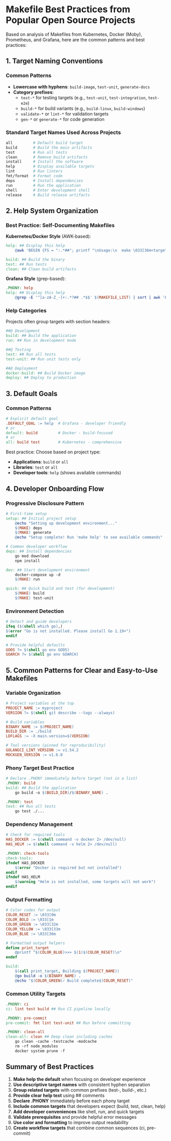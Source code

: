 # Makefile Best Practices from Popular Open Source Projects

Based on analysis of Makefiles from Kubernetes, Docker (Moby), Prometheus, and Grafana, here are the common patterns and best practices:

## 1. Target Naming Conventions

### Common Patterns
- **Lowercase with hyphens**: `build-image`, `test-unit`, `generate-docs`
- **Category prefixes**: 
  - `test-*` for testing targets (e.g., `test-unit`, `test-integration`, `test-e2e`)
  - `build-*` for build variants (e.g., `build-linux`, `build-windows`)
  - `validate-*` or `lint-*` for validation targets
  - `gen-*` or `generate-*` for code generation

### Standard Target Names Used Across Projects
```makefile
all         # Default build target
build       # Build the main artifacts
test        # Run all tests
clean       # Remove build artifacts
install     # Install the software
help        # Display available targets
lint        # Run linters
fmt/format  # Format code
deps        # Install dependencies
run         # Run the application
shell       # Enter development shell
release     # Build release artifacts
```

## 2. Help System Organization

### Best Practice: Self-Documenting Makefiles

**Kubernetes/Docker Style** (AWK-based):
```makefile
help: ## Display this help
	@awk 'BEGIN {FS = ":.*##"; printf "\nUsage:\n  make \033[36m<target>\033[0m\n"} /^[a-zA-Z_-]+:.*?##/ { printf "  \033[36m%-15s\033[0m %s\n", $$1, $$2 } /^##@/ { printf "\n\033[1m%s\033[0m\n", substr($$0, 5) } ' $(MAKEFILE_LIST)

build: ## Build the binary
test: ## Run tests
clean: ## Clean build artifacts
```

**Grafana Style** (grep-based):
```makefile
.PHONY: help
help: ## Display this help
	@grep -E '^[a-zA-Z_-]+:.*?## .*$$' $(MAKEFILE_LIST) | sort | awk 'BEGIN {FS = ":.*?## "}; {printf "\033[36m%-30s\033[0m %s\n", $$1, $$2}'
```

### Help Categories
Projects often group targets with section headers:
```makefile
##@ Development
build: ## Build the application
run: ## Run in development mode

##@ Testing
test: ## Run all tests
test-unit: ## Run unit tests only

##@ Deployment
docker-build: ## Build Docker image
deploy: ## Deploy to production
```

## 3. Default Goals

### Common Patterns
```makefile
# Explicit default goal
.DEFAULT_GOAL := help  # Grafana - developer friendly
# or
default: build         # Docker - build-focused
# or
all: build test        # Kubernetes - comprehensive
```

Best practice: Choose based on project type:
- **Applications**: `build` or `all`
- **Libraries**: `test` or `all`
- **Developer tools**: `help` (shows available commands)

## 4. Developer Onboarding Flow

### Progressive Disclosure Pattern
```makefile
# First-time setup
setup: ## Initial project setup
	@echo "Setting up development environment..."
	$(MAKE) deps
	$(MAKE) generate
	@echo "Setup complete! Run 'make help' to see available commands"

# Common developer workflow
deps: ## Install dependencies
	go mod download
	npm install

dev: ## Start development environment
	docker-compose up -d
	$(MAKE) run

quick: ## Quick build and test (for development)
	$(MAKE) build
	$(MAKE) test-unit
```

### Environment Detection
```makefile
# Detect and guide developers
ifeq ($(shell which go),)
$(error "Go is not installed. Please install Go 1.19+")
endif

# Provide helpful defaults
GOOS ?= $(shell go env GOOS)
GOARCH ?= $(shell go env GOARCH)
```

## 5. Common Patterns for Clear and Easy-to-Use Makefiles

### Variable Organization
```makefile
# Project variables at the top
PROJECT_NAME := myproject
VERSION ?= $(shell git describe --tags --always)

# Build variables
BINARY_NAME := $(PROJECT_NAME)
BUILD_DIR := ./build
LDFLAGS := -X main.version=$(VERSION)

# Tool versions (pinned for reproducibility)
GOLANGCI_LINT_VERSION := v1.54.2
MOCKGEN_VERSION := v1.6.0
```

### Phony Target Best Practice
```makefile
# Declare .PHONY immediately before target (not in a list)
.PHONY: build
build: ## Build the application
	go build -o $(BUILD_DIR)/$(BINARY_NAME) .

.PHONY: test
test: ## Run all tests
	go test ./...
```

### Dependency Management
```makefile
# Check for required tools
HAS_DOCKER := $(shell command -v docker 2> /dev/null)
HAS_HELM := $(shell command -v helm 2> /dev/null)

.PHONY: check-tools
check-tools:
ifndef HAS_DOCKER
	$(error "Docker is required but not installed")
endif
ifndef HAS_HELM
	$(warning "Helm is not installed, some targets will not work")
endif
```

### Output Formatting
```makefile
# Color codes for output
COLOR_RESET := \033[0m
COLOR_BOLD := \033[1m
COLOR_GREEN := \033[32m
COLOR_YELLOW := \033[33m
COLOR_BLUE := \033[36m

# Formatted output helpers
define print_target
	@printf "$(COLOR_BLUE)>>> $(1)$(COLOR_RESET)\n"
endef

build:
	$(call print_target, Building $(PROJECT_NAME))
	@go build -o $(BINARY_NAME) .
	@echo "$(COLOR_GREEN)✓ Build complete$(COLOR_RESET)"
```

### Common Utility Targets
```makefile
.PHONY: ci
ci: lint test build ## Run CI pipeline locally

.PHONY: pre-commit
pre-commit: fmt lint test-unit ## Run before committing

.PHONY: clean-all
clean-all: clean ## Deep clean including caches
	go clean -cache -testcache -modcache
	rm -rf node_modules
	docker system prune -f
```

## Summary of Best Practices

1. **Make help the default** when focusing on developer experience
2. **Use descriptive target names** with consistent hyphen separation
3. **Group related targets** with common prefixes (test-, build-, etc.)
4. **Provide clear help text** using ## comments
5. **Declare .PHONY** immediately before each phony target
6. **Include common targets** that developers expect (build, test, clean, help)
7. **Add developer conveniences** like shell, run, and quick targets
8. **Validate prerequisites** and provide helpful error messages
9. **Use color and formatting** to improve output readability
10. **Create workflow targets** that combine common sequences (ci, pre-commit)